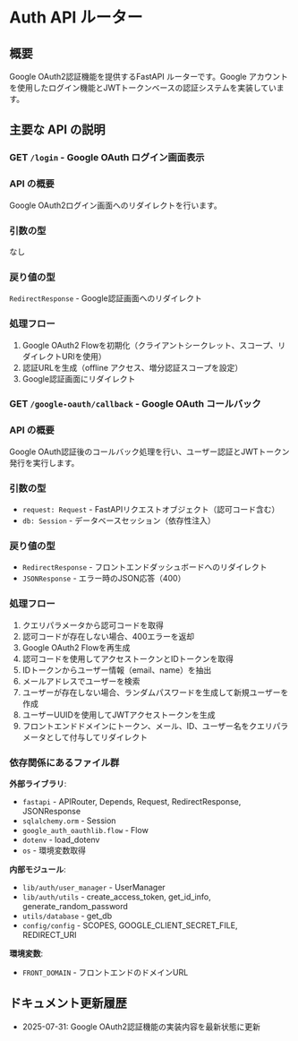 # Auth API ルーター

## 概要

Google OAuth2認証機能を提供するFastAPI ルーターです。Google アカウントを使用したログイン機能とJWTトークンベースの認証システムを実装しています。

## 主要な API の説明

### GET `/login` - Google OAuth ログイン画面表示

### API の概要
Google OAuth2ログイン画面へのリダイレクトを行います。

### 引数の型
なし

### 戻り値の型
`RedirectResponse` - Google認証画面へのリダイレクト

### 処理フロー
1. Google OAuth2 Flowを初期化（クライアントシークレット、スコープ、リダイレクトURIを使用）
2. 認証URLを生成（offline アクセス、増分認証スコープを設定）
3. Google認証画面にリダイレクト

### GET `/google-oauth/callback` - Google OAuth コールバック

### API の概要
Google OAuth認証後のコールバック処理を行い、ユーザー認証とJWTトークン発行を実行します。

### 引数の型
- `request: Request` - FastAPIリクエストオブジェクト（認可コード含む）
- `db: Session` - データベースセッション（依存性注入）

### 戻り値の型
- `RedirectResponse` - フロントエンドダッシュボードへのリダイレクト
- `JSONResponse` - エラー時のJSON応答（400）

### 処理フロー
1. クエリパラメータから認可コードを取得
2. 認可コードが存在しない場合、400エラーを返却
3. Google OAuth2 Flowを再生成
4. 認可コードを使用してアクセストークンとIDトークンを取得
5. IDトークンからユーザー情報（email、name）を抽出
6. メールアドレスでユーザーを検索
7. ユーザーが存在しない場合、ランダムパスワードを生成して新規ユーザーを作成
8. ユーザーUUIDを使用してJWTアクセストークンを生成
9. フロントエンドドメインにトークン、メール、ID、ユーザー名をクエリパラメータとして付与してリダイレクト

### 依存関係にあるファイル群

**外部ライブラリ**:
- `fastapi` - APIRouter, Depends, Request, RedirectResponse, JSONResponse
- `sqlalchemy.orm` - Session
- `google_auth_oauthlib.flow` - Flow
- `dotenv` - load_dotenv
- `os` - 環境変数取得

**内部モジュール**:
- `lib/auth/user_manager` - UserManager
- `lib/auth/utils` - create_access_token, get_id_info, generate_random_password
- `utils/database` - get_db
- `config/config` - SCOPES, GOOGLE_CLIENT_SECRET_FILE, REDIRECT_URI

**環境変数**:
- `FRONT_DOMAIN` - フロントエンドのドメインURL

## ドキュメント更新履歴

- 2025-07-31: Google OAuth2認証機能の実装内容を最新状態に更新